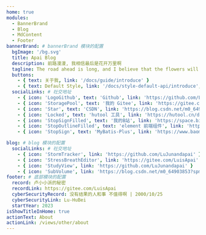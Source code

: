 ```yaml
---
home: true
modules:
  - BannerBrand
  - Blog
  - MdContent
  - Footer
bannerBrand: # bannerBrand 模块的配置
  bgImage: '/bg.svg'
  title: Apai Blog
  description: 前路漫漫, 我相信最后是花开万里啊
  tagline: The road ahead is long, and I believe that the flowers will bloom in the end
  buttons:
    - { text: 关于我, link: '/docs/guide/introduce' }
    - { text: Default Style, link: '/docs/style-default-api/introduce', type: 'plain' }
  socialLinks: # 社交地址
    - { icon: 'LogoGithub', text: 'Github', link: 'https://github.com/LuJunandapai' }
    - { icon: 'StoragePool', text: '我的 Gitee', link: 'https://gitee.com/LuisApai' }
    - { icon: 'Star', text: 'CSDN', link: 'https://blog.csdn.net/m0_64903853?spm=1000.2115.3001.5343' }
    - { icon: 'Locked', text: 'hutool 工具', link: 'https://hutool.cn/docs/#/' }
    - { icon: 'StopSignFilled', text: '我的B站', link: 'https://space.bilibili.com/168090249?spm_id_from=333.1007.0.0' }
    - { icon: 'StopOutlineFilled', text: 'element 前端组件', link: 'https://element.eleme.cn/#/zh-CN' }
    - { icon: 'StopSign', text: 'MyBatis-Plus', link: 'https://www.baomidou.com/' }

blog: # blog 模块的配置
  socialLinks: # 社交地址
    - { icon: 'StormTracker', link: 'https://github.com/LuJunandapai' }
    - { icon: 'StressBreathEditor', link: 'https://gitee.com/LuisApai' }
    - { icon: 'StudyView', link: 'https://github.com/LuJunandapai' }
    - { icon: 'SubVolume', link: 'https://blog.csdn.net/m0_64903853?spm=1000.2115.3001.5343' }
footer: # 底部模块的配置
  record: 卢小小派的秘密
  recordLink: https://gitee.com/LuisApai
  cyberSecurityRecord: 没有结果的人和事 不值得啊 | 2000/10/25
  cyberSecurityLink: Lu-HuBei
  startYear: 2023
isShowTitleInHome: true
actionText: About
actionLink: /views/other/about
---
```

